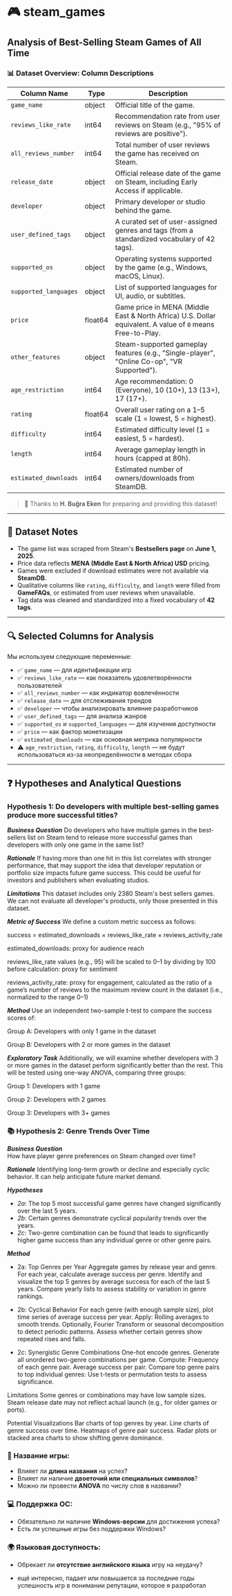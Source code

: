 # 🎮 steam_games  
**Analysis of Best-Selling Steam Games of All Time**
---

### 📊 Dataset Overview: Column Descriptions

| Column Name            | Type     | Description |
|------------------------|----------|-------------|
| `game_name`            | object   | Official title of the game. |
| `reviews_like_rate`    | int64    | Recommendation rate from user reviews on Steam (e.g., "95% of reviews are positive"). |
| `all_reviews_number`   | int64    | Total number of user reviews the game has received on Steam. |
| `release_date`         | object   | Official release date of the game on Steam, including Early Access if applicable. |
| `developer`            | object   | Primary developer or studio behind the game. |
| `user_defined_tags`    | object   | A curated set of user-assigned genres and tags (from a standardized vocabulary of 42 tags). |
| `supported_os`         | object   | Operating systems supported by the game (e.g., Windows, macOS, Linux). |
| `supported_languages`  | object   | List of supported languages for UI, audio, or subtitles. |
| `price`                | float64  | Game price in MENA (Middle East & North Africa) U.S. Dollar equivalent. A value of `0` means Free-to-Play. |
| `other_features`       | object   | Steam-supported gameplay features (e.g., "Single-player", "Online Co-op", "VR Supported"). |
| `age_restriction`      | int64    | Age recommendation: 0 (Everyone), 10 (10+), 13 (13+), 17 (17+). |
| `rating`               | float64  | Overall user rating on a 1–5 scale (1 = lowest, 5 = highest). |
| `difficulty`           | int64    | Estimated difficulty level (1 = easiest, 5 = hardest). |
| `length`               | int64    | Average gameplay length in hours (capped at 80h). |
| `estimated_downloads`  | int64    | Estimated number of owners/downloads from SteamDB. |

> 🙏 Thanks to **H. Buğra Eken** for preparing and providing this dataset!
---

## 📁 Dataset Notes

- The game list was scraped from Steam's **Bestsellers page** on **June 1, 2025**.
- Price data reflects **MENA (Middle East & North Africa) USD** pricing.
- Games were excluded if download estimates were not available via **SteamDB**.
- Qualitative columns like `rating`, `difficulty`, and `length` were filled from **GameFAQs**, or estimated from user reviews when unavailable.
- Tag data was cleaned and standardized into a fixed vocabulary of **42 tags**.
---

## 🔍 Selected Columns for Analysis

Мы используем следующие переменные:

- ✅ `game_name` — для идентификации игр  
- ✅ `reviews_like_rate` — как показатель удовлетворённости пользователей  
- ✅ `all_reviews_number` — как индикатор вовлечённости  
- ✅ `release_date` — для отслеживания трендов  
- ✅ `developer` — чтобы анализировать влияние разработчиков  
- ✅ `user_defined_tags` — для анализа жанров  
- ✅ `supported_os` и `supported_languages` — для изучения доступности  
- ✅ `price` — как фактор монетизации  
- ✅ `estimated_downloads` — как основная метрика популярности  
- ⚠️ `age_restriction`, `rating`, `difficulty`, `length` — не будут использоваться из-за неопределённости в методах сбора
---

## ❓ Hypotheses and Analytical Questions

### Hypothesis 1: Do developers with multiple best-selling games produce more successful titles?

***Business Question***
Do developers who have multiple games in the best-sellers list on Steam tend to release more successful games than developers with only one game in the same list?

***Rationale***
If having more than one hit in this list correlates with stronger performance, that may support the idea that developer reputation or portfolio size impacts future game success. This could be useful for investors and publishers when evaluating studios.

***Limitations***
This dataset includes only 2380 Steam's best sellers games. We can not evaluate all developer's products, only those presented in this dataset. 

***Metric of Success***
We define a custom metric success as follows:

success = estimated_downloads × reviews_like_rate × reviews_activity_rate

estimated_downloads: proxy for audience reach

reviews_like_rate values (e.g., 95) will be scaled to 0–1 by dividing by 100 before calculation: proxy for sentiment

reviews_activity_rate: proxy for engagement, calculated as the ratio of a game’s number of reviews to the maximum review count in the dataset (i.e., normalized to the range 0–1)

***Method***
Use an independent two-sample t-test to compare the success scores of:

Group A: Developers with only 1 game in the dataset

Group B: Developers with 2 or more games in the dataset

***Exploratory Task***
Additionally, we will examine whether developers with 3 or more games in the dataset perform significantly better than the rest. This will be tested using one-way ANOVA, comparing three groups:

Group 1: Developers with 1 game

Group 2: Developers with 2 games

Group 3: Developers with 3+ games


### 📚 Hypothesis 2: Genre Trends Over Time

***Business Question***  
How have player genre preferences on Steam changed over time? 

***Rationale***
Identifying long-term growth or decline and especially cyclic behavior. It can help anticipate future market demand.

***Hypotheses***  
- *2a*: The top 5 most successful game genres have changed significantly over the last 5 years.  
- *2b*: Certain genres demonstrate cyclical popularity trends over the years.
- *2c*: Two-genre combination can be found that leads to significantly higher game success than any individual genre or other genre pairs.

***Method***
* 2a: Top Genres per Year
Aggregate games by release year and genre.
For each year, calculate average success per genre.
Identify and visualize the top 5 genres by average success for each of the last 5 years.
Compare yearly lists to assess stability or variation in genre rankings.

* 2b: Cyclical Behavior
For each genre (with enough sample size), plot time series of average success per year.
Apply:
Rolling averages to smooth trends.
Optionally, Fourier Transform or seasonal decomposition to detect periodic patterns.
Assess whether certain genres show repeated rises and falls.

* 2c: Synergistic Genre Combinations
One-hot encode genres.
Generate all unordered two-genre combinations per game.
Compute:
Frequency of each genre pair.
Average success per pair.
Compare top genre pairs to top individual genres:
Use t-tests or permutation tests to assess significance.

Limitations
Some genres or combinations may have low sample sizes.
Steam release date may not reflect actual launch (e.g., for older games or ports).

Potential Visualizations
Bar charts of top genres by year.
Line charts of genre success over time.
Heatmaps of genre pair success.
Radar plots or stacked area charts to show shifting genre dominance.



### 📛 Название игры:
- Влияет ли **длина названия** на успех?
- Влияет ли наличие **двоеточий или специальных символов**?
- Можно ли провести **ANOVA** по числу слов в названии?

### 💻 Поддержка ОС:
- Обязательно ли наличие **Windows-версии** для достижения успеха?
- Есть ли успешные игры без поддержки Windows?

### 🌍 Языковая доступность:
- Обрекает ли **отсутствие английского языка** игру на неудачу?

- ещё интересно, падает или повышается за последние годы успешность игр в понимании репутации, которое я разработал
